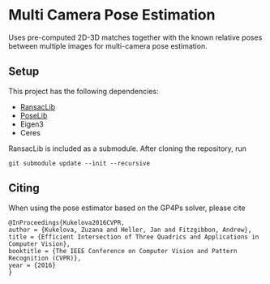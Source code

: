 # Multi Camera Pose Estimation
Uses pre-computed 2D-3D matches together with the known relative poses between multiple images for multi-camera pose estimation.

## Setup
This project has the following dependencies:
* [RansacLib](https://github.com/tsattler/RansacLib)
* [PoseLib](https://github.com/vlarsson/PoseLib)
* Eigen3
* Ceres

RansacLib is included as a submodule. After cloning the repository, run
```
git submodule update --init --recursive
```

## Citing
When using the pose estimator based on the GP4Ps solver, please cite
```
@InProceedings{Kukelova2016CVPR,
author = {Kukelova, Zuzana and Heller, Jan and Fitzgibbon, Andrew},
title = {Efficient Intersection of Three Quadrics and Applications in Computer Vision},
booktitle = {The IEEE Conference on Computer Vision and Pattern Recognition (CVPR)},
year = {2016}
}
```
